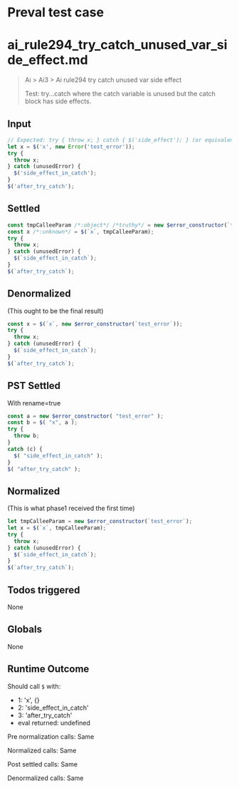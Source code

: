 # Preval test case

# ai_rule294_try_catch_unused_var_side_effect.md

> Ai > Ai3 > Ai rule294 try catch unused var side effect
>
> Test: try...catch where the catch variable is unused but the catch block has side effects.

## Input

`````js filename=intro
// Expected: try { throw x; } catch { $('side_effect'); } (or equivalent)
let x = $('x', new Error('test_error'));
try {
  throw x;
} catch (unusedError) {
  $('side_effect_in_catch');
}
$('after_try_catch');
`````


## Settled


`````js filename=intro
const tmpCalleeParam /*:object*/ /*truthy*/ = new $error_constructor(`test_error`);
const x /*:unknown*/ = $(`x`, tmpCalleeParam);
try {
  throw x;
} catch (unusedError) {
  $(`side_effect_in_catch`);
}
$(`after_try_catch`);
`````


## Denormalized
(This ought to be the final result)

`````js filename=intro
const x = $(`x`, new $error_constructor(`test_error`));
try {
  throw x;
} catch (unusedError) {
  $(`side_effect_in_catch`);
}
$(`after_try_catch`);
`````


## PST Settled
With rename=true

`````js filename=intro
const a = new $error_constructor( "test_error" );
const b = $( "x", a );
try {
  throw b;
}
catch (c) {
  $( "side_effect_in_catch" );
}
$( "after_try_catch" );
`````


## Normalized
(This is what phase1 received the first time)

`````js filename=intro
let tmpCalleeParam = new $error_constructor(`test_error`);
let x = $(`x`, tmpCalleeParam);
try {
  throw x;
} catch (unusedError) {
  $(`side_effect_in_catch`);
}
$(`after_try_catch`);
`````


## Todos triggered


None


## Globals


None


## Runtime Outcome


Should call `$` with:
 - 1: 'x', {}
 - 2: 'side_effect_in_catch'
 - 3: 'after_try_catch'
 - eval returned: undefined

Pre normalization calls: Same

Normalized calls: Same

Post settled calls: Same

Denormalized calls: Same
